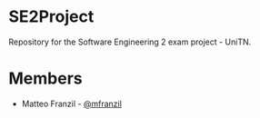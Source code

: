 # SE2Project

Repository for the Software Engineering 2 exam project - UniTN.

# Members

* Matteo Franzil - [@mfranzil](https://github.com/mfranzil/)

